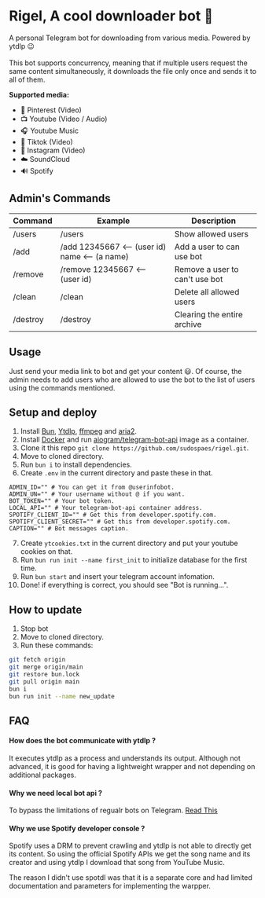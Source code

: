 # Rigel, A cool downloader bot 🌠

A personal Telegram bot for downloading from various media. Powered by ytdlp 😉
<br/>
<br/>
This bot supports concurrency, meaning that if multiple users request the same content simultaneously, it downloads the file only once and sends it to all of them.

**Supported media:**

- 📌 Pinterest (Video)
- 📺 Youtube (Video / Audio)
- 🎧 Youtube Music
- 👯 Tiktok (Video)
- 📸 Instagram (Video)
- ☁️ SoundCloud
- 🔊 Spotify

## Admin's Commands

| Command  | Example                                       | Description                    |
| -------- | --------------------------------------------- | ------------------------------ |
| /users   | /users                                        | Show allowed users             |
| /add     | /add 12345667 <-- (user id) name <-- (a name) | Add a user to can use bot      |
| /remove  | /remove 12345667 <-- (user id)                | Remove a user to can't use bot |
| /clean   | /clean                                        | Delete all allowed users       |
| /destroy | /destroy                                      | Clearing the entire archive    |

## Usage

Just send your media link to bot and get your content 😃. Of course, the admin needs to add users who are allowed to use the bot to the list of users using the commands mentioned.

## Setup and deploy

1.  Install [Bun](https://bun.sh), [Ytdlp](https://github.com/yt-dlp/yt-dlp/wiki/Installation#installing-the-release-binary), [ffmpeg](https://ffmpeg.org/) and [aria2](https://github.com/aria2/aria2).
2.  Install [Docker](https://docs.docker.com/engine/install/) and run [aiogram/telegram-bot-api](https://hub.docker.com/r/aiogram/telegram-bot-api) image as a container.
3.  Clone it this repo `git clone https://github.com/sudospaes/rigel.git`.
4.  Move to cloned directory.
5.  Run `bun i` to install dependencies.
6.  Create `.env` in the current directory and paste these in that.

```env
ADMIN_ID="" # You can get it from @userinfobot.
ADMIN_UN="" # Your username without @ if you want.
BOT_TOKEN="" # Your bot token.
LOCAL_API="" # Your telegram-bot-api container address.
SPOTIFY_CLIENT_ID="" # Get this from developer.spotify.com.
SPOTIFY_CLIENT_SECRET="" # Get this from developer.spotify.com.
CAPTION="" # Bot messages caption.
```

7. Create `ytcookies.txt` in the current directory and put your youtube cookies on that.
8. Run `bun run init --name first_init` to initialize database for the first time.
9. Run `bun start` and insert your telegram account infomation.
10. Done! if everything is correct, you should see "Bot is running...".

## How to update

1. Stop bot
2. Move to cloned directory.
3. Run these commands:

```bash
git fetch origin
git merge origin/main
git restore bun.lock
git pull origin main
bun i
bun run init --name new_update

```

## FAQ

#### How does the bot communicate with ytdlp ?

It executes ytdlp as a process and understands its output. Although not advanced, it is good for having a lightweight wrapper and not depending on additional packages.

#### Why we need local bot api ?

To bypass the limitations of regualr bots on Telegram. [Read This](https://core.telegram.org/bots/api#using-a-local-bot-api-server)

#### Why we use Spotify developer console ?

Spotify uses a DRM to prevent crawling and ytdlp is not able to directly get its content. So using the official Spotify APIs we get the song name and its creator and using ytdlp I download that song from YouTube Music.

The reason I didn't use spotdl was that it is a separate core and had limited documentation and parameters for implementing the warpper.
